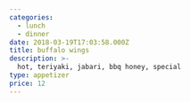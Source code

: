 ```yaml
---
categories:
  - lunch
  - dinner
date: 2018-03-19T17:03:58.000Z
title: buffalo wings
description: >-
  hot, teriyaki, jabari, bbq honey, special
type: appetizer
price: 12
---
```

